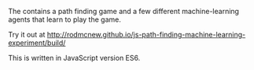 The contains a path finding game and a few different machine-learning agents that learn to play the game.

Try it out at http://rodmcnew.github.io/js-path-finding-machine-learning-experiment/build/

This is written in JavaScript version ES6.
